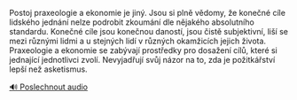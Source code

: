 
Postoj praxeologie a ekonomie je jiný. Jsou si plně vědomy, že konečné cíle lidského jednání nelze podrobit zkoumání dle nějakého absolutního standardu. Konečné cíle jsou konečnou daností, jsou čistě subjektivní, liší se mezi různými lidmi a u stejných lidí v různých okamžicích jejich života. Praxeologie a ekonomie se zabývají prostředky pro dosažení cílů, které si jednající jednotlivci zvolí. Nevyjadřují svůj názor na to, zda je požitkářství lepší než asketismus.

[🔊 Poslechnout audio](/data/7-paragraphs/audio/chapter_26/para_008-Postoj-praxeologie-a-ekonomie-je-jin-Jsou-si-pln.mp3)
